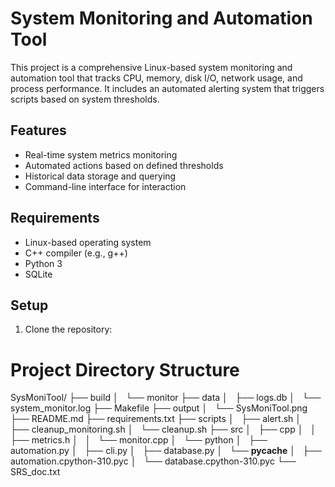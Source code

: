 # System Monitoring and Automation Tool

This project is a comprehensive Linux-based system monitoring and automation tool that tracks CPU, memory, disk I/O, network usage, and process performance. It includes an automated alerting system that triggers scripts based on system thresholds.

## Features
- Real-time system metrics monitoring
- Automated actions based on defined thresholds
- Historical data storage and querying
- Command-line interface for interaction

## Requirements
- Linux-based operating system
- C++ compiler (e.g., g++)
- Python 3
- SQLite

## Setup
1. Clone the repository:

# Project Directory Structure
SysMoniTool/
├── build
│   └── monitor
├── data
│   ├── logs.db
│   └── system_monitor.log
├── Makefile
├── output
│   └── SysMoniTool.png
├── README.md
├── requirements.txt
├── scripts
│   ├── alert.sh
│   ├── cleanup_monitoring.sh
│   └── cleanup.sh
├── src
│   ├── cpp
│   │   ├── metrics.h
│   │   └── monitor.cpp
│   └── python
│       ├── automation.py
│       ├── cli.py
│       ├── database.py
│       └── __pycache__
│           ├── automation.cpython-310.pyc
│           └── database.cpython-310.pyc
└── SRS_doc.txt



